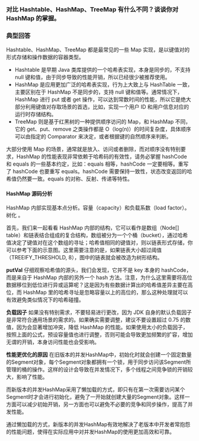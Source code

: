 ### 对比 Hashtable、HashMap、TreeMap 有什么不同？谈谈你对 HashMap 的掌握。

### 典型回答
Hashtable、HashMap、TreeMap 都是最常见的一些 Map 实现，是以键值对的形式存储和操作数据的容器类型。
- Hashtable 是早期 Java 类库提供的一个哈希表实现，本身是同步的，不支持 null 键和值，由于同步导致的性能开销，所以已经很少被推荐使用。
- HashMap 是应用更加广泛的哈希表实现，行为上大致上与 HashTable 一致，主要区别在于 HashMap 不是同步的，支持 null 键和值等。通常情况下，HashMap 进行 put 或者 get 操作，可以达到常数时间的性能，所以它是绝大部分利用键值对存取场景的首选，比如，实现一个用户 ID 和用户信息对应的运行时存储结构。
- TreeMap 则是基于红黑树的一种提供顺序访问的 Map，和 HashMap 不同，它的 get、put、remove 之类操作都是 O（log(n)）的时间复杂度，具体顺序可以由指定的 Comparator 来决定，或者根据键的自然顺序来判断。

大部分使用 Map 的场景，通常就是放入、访问或者删除，而对顺序没有特别要求，HashMap 的性能表现非常依赖于哈希码的有效性，请务必掌握 hashCode 和 equals 的一些基本约定，比如：equals 相等，hashCode 一定要相等。重写了 hashCode 也要重写 equals。hashCode 需要保持一致性，状态改变返回的哈希值仍然要一致。equals 的对称、反射、传递等特性。

#### HashMap 源码分析
HashMap 内部实现基本点分析。容量（capacity）和负载系数（load factor）。树化 。

首先，我们来一起看看 HashMap 内部的结构，它可以看作是数组（Node[] table）和链表结合组成的复合结构，数组被分为一个个桶（bucket），通过哈希值决定了键值对在这个数组的寻址；哈希值相同的键值对，则以链表形式存储，你可以参考下面的示意图。这里需要注意的是，如果链表大小超过阈值（TREEIFY_THRESHOLD, 8），图中的链表就会被改造为树形结构。

**putVal** 
仔细观察哈希值的源头，我们会发现，它并不是 key 本身的 hashCode，而是来自于 HashMap 内部的另外一个 hash 方法。注意，为什么这里需要将高位数据移位到低位进行异或运算呢？这是因为有些数据计算出的哈希值差异主要在高位，而 HashMap 里的哈希寻址是忽略容量以上的高位的，那么这种处理就可以有效避免类似情况下的哈希碰撞。

**负载因子**
如果没有特别需求，不要轻易进行更改，因为 JDK 自身的默认负载因子是非常符合通用场景的需求的。如果确实需要调整，建议不要设置超过 0.75 的数值，因为会显著增加冲突，降低 HashMap 的性能。如果使用太小的负载因子，按照上面的公式，预设容量值也进行调整，否则可能会导致更加频繁的扩容，增加无谓的开销，本身访问性能也会受影响。

**性能更优化的原因**
在旧版本的并发HashMap中，初始化时就会创建一个固定数量的Segment对象，每个Segment对象都拥有一个锁，用于同步访问该Segment所管理的桶的操作。这样的设计会导致在并发情况下，多个线程之间竞争锁的开销较大，影响了性能。

而新版本的并发HashMap采用了懒加载的方式，即只有在第一次需要访问某个Segment时才会进行初始化，避免了一开始就创建大量的Segment对象。这样一方面可以减少初始开销，另一方面也可以避免不必要的竞争和同步操作，提高了并发性能。

通过懒加载的方式，新版本的并发HashMap有效地解决了老版本中开发者常抱怨的性能问题，使得在实际应用中对并发HashMap的使用更加高效和可靠。